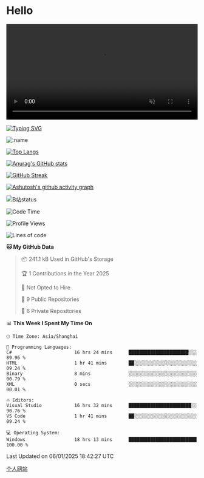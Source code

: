 # Hello

<video muted src="https://cloud.video.taobao.com/play/u/48680312/p/1/d/sd_265/e/6/t/1/482498940308.mp4?auth_key=YXBwX2tleT04MDAwMDAwMTImYXV0aF9pbmZvPXsidGltZXN0YW1wRW5jcnlwdGVkIjoiYjhhNjI4YzA0MTBlZjc3Y2FlMzJkMzJkMGVlZDU0MDEifSZkdXJhdGlvbj0mdGltZXN0YW1wPTE3MzYyMTQwNjI=" loop width="100%" autoplay></video>

[![Typing SVG](https://readme-typing-svg.demolab.com?font=Fira+Code&pause=1000&color=F78FDE&width=435&lines=Ciallo%ef%bd%9e(%e2%88%a0%e3%83%bb%cf%89%3c+)%e2%8c%92%e2%98%85)](https://git.io/typing-svg)

![:name](https://count.getloli.com/get/@hk416?theme=rule34)

[![Top Langs](https://github-readme-stats.vercel.app/api/top-langs/?username=qq583044063qq&locale=cn&hide=javascript,html)](https://github.com/anuraghazra/github-readme-stats)

[![Anurag's GitHub stats](https://github-readme-stats.vercel.app/api?username=qq583044063qq&count_private=true&show_icons=true&locale=cn)](https://github.com/anuraghazra/github-readme-stats)

[![GitHub Streak](https://streak-stats.demolab.com/?user=qq583044063qq&locale=zh_Hans)](https://git.io/streak-stats)

[![Ashutosh's github activity graph](https://github-readme-activity-graph.vercel.app/graph?username=qq583044063qq)](https://github.com/ashutosh00710/github-readme-activity-graph)

![B站status](https://stats.justsong.cn/api/bilibili/?id=3931848&lang=zh-CN)

<!--START_SECTION:waka-->
![Code Time](http://img.shields.io/badge/Code%20Time-1%2C299%20hrs%204%20mins-blue)

![Profile Views](http://img.shields.io/badge/Profile%20Views-1-blue)

![Lines of code](https://img.shields.io/badge/From%20Hello%20World%20I%27ve%20Written-905.3%20thousand%20lines%20of%20code-blue)

**🐱 My GitHub Data** 

> 📦 241.1 kB Used in GitHub's Storage 
 > 
> 🏆 1 Contributions in the Year 2025
 > 
> 🚫 Not Opted to Hire
 > 
> 📜 9 Public Repositories 
 > 
> 🔑 6 Private Repositories 
 > 
📊 **This Week I Spent My Time On** 

```text
🕑︎ Time Zone: Asia/Shanghai

💬 Programming Languages: 
C#                       16 hrs 24 mins      ██████████████████████░░░   89.96 % 
HTML                     1 hr 41 mins        ██░░░░░░░░░░░░░░░░░░░░░░░   09.24 % 
Binary                   8 mins              ░░░░░░░░░░░░░░░░░░░░░░░░░   00.79 % 
XML                      0 secs              ░░░░░░░░░░░░░░░░░░░░░░░░░   00.01 % 

🔥 Editors: 
Visual Studio            16 hrs 32 mins      ███████████████████████░░   90.76 % 
VS Code                  1 hr 41 mins        ██░░░░░░░░░░░░░░░░░░░░░░░   09.24 % 

💻 Operating System: 
Windows                  18 hrs 13 mins      █████████████████████████   100.00 % 
```


 Last Updated on 06/01/2025 18:42:27 UTC
<!--END_SECTION:waka-->

[个人网站](https://blog.ayatsukinora.org.cn)
